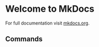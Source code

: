 # Welcome to MkDocs

For full documentation visit [mkdocs.org](https://www.mkdocs.org).

## Commands


